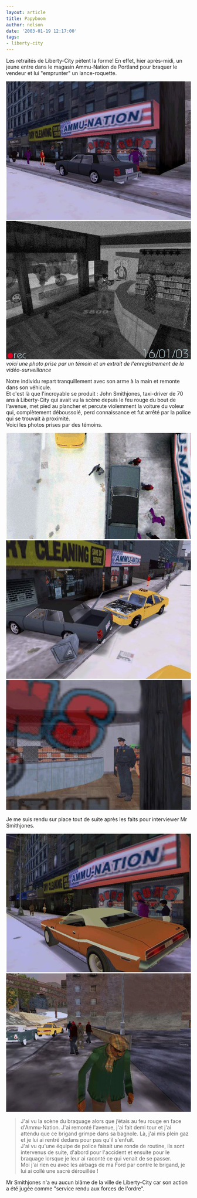 ```yaml
---
layout: article
title: Papyboom
author: nelson
date: '2003-01-19 12:17:00'
tags:
- liberty-city
---
```


Les retraités de Liberty-City pètent la forme! En effet, hier après-midi, un jeune entre dans le magasin Ammu-Nation de Portland pour braquer le vendeur et lui "emprunter" un lance-roquette.

![](/content/images/2016/07/nation.jpg)
![voici une photo prise par un témoin et un extrait de l'enregistrement de la vidéo-surveillance](/content/images/2016/07/nation2.jpg)
_voici une photo prise par un témoin et un extrait de l'enregistrement de la vidéo-surveillance_

Notre individu repart tranquillement avec son arme à la main et remonte dans son véhicule.  
Et c'est là que l'incroyable se produit : John Smithjones, taxi-driver de 70 ans à Liberty-City qui avait vu la scène depuis le feu rouge du bout de l'avenue, met pied au plancher et percute violemment la voiture du voleur qui, complètement déboussolé, perd connaissance et fut arrêté par la police qui se trouvait à proximité.  
Voici les photos prises par des témoins.

![](/content/images/2016/07/nation3.jpg)
![](/content/images/2016/07/nation4.jpg)
![](/content/images/2016/07/nation5.jpg)

Je me suis rendu sur place tout de suite après les faits pour interviewer Mr Smithjones.

![](/content/images/2016/07/nation7.jpg)
![](/content/images/2016/07/nation6.jpg)

> J'ai vu la scène du braquage alors que j’étais au feu rouge en face d'Ammu-Nation. J'ai remonté l'avenue, j'ai fait demi tour et j'ai attendu que ce brigand grimpe dans sa bagnole. Là, j'ai mis plein gaz et je lui ai rentré dedans pour pas qu'il s'enfuit.  
> J'ai vu qu'une équipe de police faisait une ronde de routine, ils sont intervenus de suite, d'abord pour l'accident et ensuite pour le braquage lorsque je leur ai raconté ce qui venait de se passer.  
> Moi j'ai rien eu avec les airbags de ma Ford par contre le brigand, je lui ai collé une sacré dérouillée !

Mr Smithjones n'a eu aucun blâme de la ville de Liberty-City car son action a été jugée comme "service rendu aux forces de l'ordre".